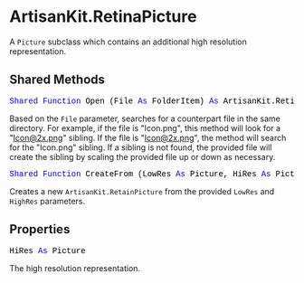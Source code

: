 # ArtisanKit.RetinaPicture

A `Picture` subclass which contains an additional high resolution representation.

## Shared Methods

<pre id="method.open"><span style="font-family: 'source-code-pro', 'menlo', 'courier', monospace; color: #000000;"><span style="color: #0000FF;">Shared</span> <span style="color: #0000FF;">Function</span> Open (File <span style="color: #0000FF;">As</span> FolderItem) <span style="color: #0000FF;">As</span> ArtisanKit.RetinaPicture</span></pre>
Based on the `File` parameter, searches for a counterpart file in the same directory. For example, if the file is "Icon.png", this method will look for a "Icon@2x.png" sibling. If the file is "Icon@2x.png", the method will search for the "Icon.png" sibling. If a sibling is not found, the provided file will create the sibling by scaling the provided file up or down as necessary.

<pre id="method.createfrom"><span style="font-family: 'source-code-pro', 'menlo', 'courier', monospace; color: #000000;"><span style="color: #0000FF;">Shared</span> <span style="color: #0000FF;">Function</span> CreateFrom (LowRes <span style="color: #0000FF;">As</span> Picture, HiRes <span style="color: #0000FF;">As</span> Picture) <span style="color: #0000FF;">As</span> ArtisanKit.RetinaPicture</span></pre>
Creates a new `ArtisanKit.RetainPicture` from the provided `LowRes` and `HighRes` parameters.

## Properties

<pre id="property.hires"><span style="font-family: 'source-code-pro', 'menlo', 'courier', monospace; color: #000000;">HiRes <span style="color: #0000FF;">As</span> Picture</span></pre>
The high resolution representation.